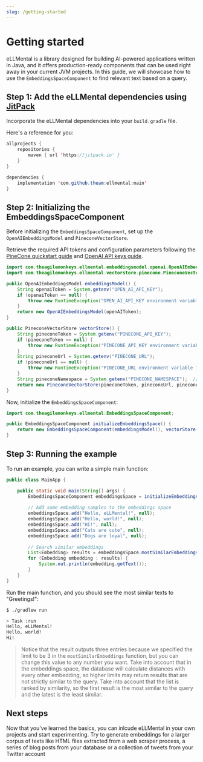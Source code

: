 ```yaml
---
slug: /getting-started
---
```

# Getting started

eLLMental is a library designed for building AI-powered applications written in Java, and it offers production-ready components that can be used right away in your current JVM projects. In this guide, we will showcase how to use the `EmbeddingsSpaceComponent` to find relevant text based on a query.

## Step 1: Add the eLLMental dependencies using [JitPack](https://jitpack.io)

Incorporate the eLLMental dependencies into your `build.gradle` file.

Here's a reference for you:

```java
allprojects {
    repositories {
        maven { url 'https://jitpack.io' }
    }
}

dependencies {
    implementation 'com.github.theam:ellmental:main'
}
```

## Step 2: Initializing the EmbeddingsSpaceComponent

Before initializing the `EmbeddingsSpaceComponent`, set up the `OpenAIEmbeddingsModel` and `PineconeVectorStore`.

Retrieve the required API tokens and configuration parameters following the [PineCone quickstart guide](https://docs.pinecone.io/docs/quickstart) and [OpenAI API keys guide](https://platform.openai.com/docs/guides/production-best-practices/api-keys).

```java
import com.theagilemonkeys.ellmental.embeddingsmodel.openai.OpenAIEmbeddingsModel;
import com.theagilemonkeys.ellmental.vectorstore.pinecone.PineconeVectorStore;

public OpenAIEmbeddingsModel embeddingsModel() {
    String openaiToken = System.getenv("OPEN_AI_API_KEY");
    if (openaiToken == null) {
        throw new RuntimeException("OPEN_AI_API_KEY environment variable is not set");
    }
    return new OpenAIEmbeddingsModel(openAIToken);
}

public PineconeVectorStore vectorStore() {
    String pineconeToken = System.getenv("PINECONE_API_KEY");
    if (pineconeToken == null) {
        throw new RuntimeException("PINECONE_API_KEY environment variable is not set");
    }
    String pineconeUrl = System.getenv("PINECONE_URL");
    if (pineconeUrl == null) {
        throw new RuntimeException("PINECONE_URL environment variable is not set");
    }
    String pineconeNamespace = System.getenv("PINECONE_NAMESPACE");  // optional parameter
    return new PineconeVectorStore(pineconeToken, pineconeUrl, pineconeNamespace);
}
```

Now, initialize the `EmbeddingsSpaceComponent`:

```java
import com.theagilemonkeys.ellmental.EmbeddingsSpaceComponent;

public EmbeddingsSpaceComponent initializeEmbeddingsSpace() {
    return new EmbeddingsSpaceComponent(embeddingsModel(), vectorStore());
}
```

## Step 3: Running the example

To run an example, you can write a simple main function:

```java
public class MainApp {

    public static void main(String[] args) {
        EmbeddingsSpaceComponent embeddingsSpace = initializeEmbeddingsSpace();
        
        // Add some embedding samples to the embeddings space
        embeddingsSpace.add("Hello, eLLMental!", null);
        embeddingsSpace.add("Hello, world!", null);
        embeddingsSpace.add("Hi!", null);
        embeddingsSpace.add("Cats are cute", null);
        embeddingsSpace.add("Dogs are loyal", null);
        
        // Search similar embeddings
        List<Embedding> results = embeddingsSpace.mostSimilarEmbeddings("Greetings!", 3);
        for (Embedding embedding : results) {
            System.out.println(embedding.getText());
        }
    }
}
```

Run the main function, and you should see the most similar texts to "Greetings!":

```bash
$ ./gradlew run

> Task :run
Hello, eLLMental!
Hello, world!
Hi!
```

> Notice that the result outputs three entries because we specified the limit to be 3 in the `mostSimilarEmbeddings` function, but you can change this value to any number you want. Take into account that in the embeddings space, the database will calculate distances with every other embedding, so higher limits may return results that are not strictly similar to the query. Take into account that the list is ranked by similarity, so the first result is the most similar to the query and the latest is the least similar.

## Next steps

Now that you've learned the basics, you can inlcude eLLMental in your own projects and start experimenting. Try to generate embeddings for a larger corpus of texts like HTML files extracted from a web scraper process, a series of blog posts from your database or a collection of tweets from your Twitter account
